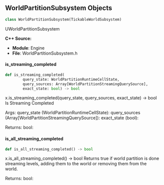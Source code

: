 ## WorldPartitionSubsystem Objects

```python
class WorldPartitionSubsystem(TickableWorldSubsystem)
```

UWorldPartitionSubsystem

**C++ Source:**

- **Module**: Engine
- **File**: WorldPartitionSubsystem.h

<a id="unreal.WorldPartitionSubsystem.is_streaming_completed"></a>

#### is_streaming_completed

```python
def is_streaming_completed(
        query_state: WorldPartitionRuntimeCellState,
        query_sources: Array[WorldPartitionStreamingQuerySource],
        exact_state: bool) -> bool
```

x.is_streaming_completed(query_state, query_sources, exact_state) -> bool
Is Streaming Completed

Args:
    query_state (WorldPartitionRuntimeCellState): 
    query_sources (Array[WorldPartitionStreamingQuerySource]): 
    exact_state (bool): 

Returns:
    bool:

<a id="unreal.WorldPartitionSubsystem.is_all_streaming_completed"></a>

#### is_all_streaming_completed

```python
def is_all_streaming_completed() -> bool
```

x.is_all_streaming_completed() -> bool
Returns true if world partition is done streaming levels, adding them to the world or removing them from the world.

Returns:
    bool:

<a id="unreal.WorldPartitionVolume"></a>